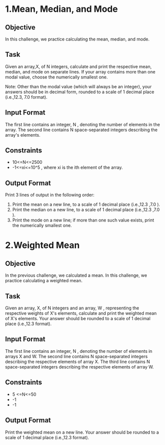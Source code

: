 # 1.Mean, Median, and Mode
<h2>Objective</h2>
In this challenge, we practice calculating the mean, median, and mode. 

<h2>Task</h2>
Given an array,X, of N integers, calculate and print the respective mean, median, and mode on separate lines. If your array contains more than one modal value, choose the numerically smallest one.

Note: Other than the modal value (which will always be an integer), your answers should be in decimal form, rounded to a scale of 1 decimal place (i.e.,12.3, 7.0  format).

<h2>Input Format</h2>

The first line contains an integer, N , denoting the number of elements in the array.
The second line contains N space-separated integers describing the array's elements.

<h2>Constraints</h2>
<ul>
			<li>10<=N<=2500</li>
			<li> -1<=xi<=10^5 , where xi is the ith element of the array.</li>
</ul>

<h2>Output Format</h2>

Print 3 lines of output in the following order:
<ol>
			<li>Print the mean on a new line, to a scale of 1 decimal place (i.e.,12.3 ,7.0 ).</li>
			<li>Print the median on a new line, to a scale of 1 decimal place (i.e.,12.3 ,7.0 ).</li>
			<li>Print the mode on a new line; if more than one such value exists, print the numerically smallest one.</li>
</ol>

# 2.Weighted Mean

<h2>Objective</h2>
In the previous challenge, we calculated a mean. In this challenge, we practice calculating a weighted mean.

<h2>Task</h2>
Given an array, X, of N integers and an array, W , representing the respective weights of X's elements, calculate and print the weighted mean of X's elements. Your answer should be rounded to a scale of 1 decimal place (i.e.,12.3 format).

<h2>Input Format</h2>

The first line contains an integer, N , denoting the number of elements in arrays X and W.
The second line contains N space-separated integers describing the respective elements of array X.
The third line contains N space-separated integers describing the respective elements of array W.

<h2>Constraints</h2>
<ul>
	<li> 5 <=N<=50</li>
	<li> -1<xi<=100, where  is the  element of array X.</li>
	<li> -1<wi<=100, where  is the  element of array W.</li>
</ul>
<h2>Output Format</h2>

Print the weighted mean on a new line. Your answer should be rounded to a scale of 1 decimal place (i.e.,12.3 format).
